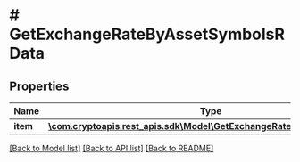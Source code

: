 # # GetExchangeRateByAssetSymbolsRData

## Properties

Name | Type | Description | Notes
------------ | ------------- | ------------- | -------------
**item** | [**\com.cryptoapis.rest_apis.sdk\Model\GetExchangeRateByAssetSymbolsRI**](GetExchangeRateByAssetSymbolsRI.md) |  |

[[Back to Model list]](../../README.md#models) [[Back to API list]](../../README.md#endpoints) [[Back to README]](../../README.md)
